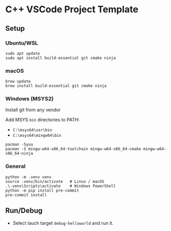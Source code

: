 # C++ VSCode Project Template

## Setup

### Ubuntu/WSL

```
sudo apt update
sudo apt install build-essential git cmake ninja
```

### macOS

```
brew update
brew install build-essential git cmake ninja
```

### Windows (MSYS2)

Install git from any vendor

Add MSYS `bin` directories to PATH:
* `C:\msys64\usr\bin`
* `C:\msys64\mingw64\bin`

```
pacman -Syuu
pacman -S mingw-w64-x86_64-toolchain mingw-w64-x86_64-cmake mingw-w64-x86_64-ninja
```

### General
```
python -m .venv venv
source .venv/bin/activate	# Linux / macOS
.\.venv\Scripts\activate	# Windows PowerShell
python -m pip install pre-commit
pre-commit install
```

## Run/Debug

* Select lauch target `debug-helloworld` and run it.
